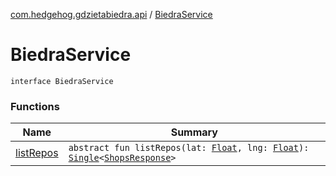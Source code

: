 [com.hedgehog.gdzietabiedra.api](../index.md) / [BiedraService](./index.md)

# BiedraService

`interface BiedraService`

### Functions

| Name | Summary |
|---|---|
| [listRepos](list-repos.md) | `abstract fun listRepos(lat: `[`Float`](https://kotlinlang.org/api/latest/jvm/stdlib/kotlin/-float/index.html)`, lng: `[`Float`](https://kotlinlang.org/api/latest/jvm/stdlib/kotlin/-float/index.html)`): `[`Single`](http://reactivex.io/RxJava/javadoc/io/reactivex/Single.html)`<`[`ShopsResponse`](../../com.hedgehog.gdzietabiedra.api.response.shop/-shops-response/index.md)`>` |
